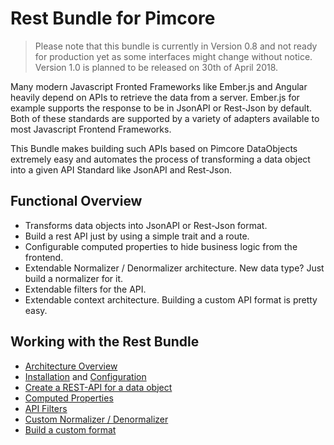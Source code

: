 # Rest Bundle for Pimcore

> Please note that this bundle is currently in Version 0.8 and not ready for production yet
as some interfaces might change without notice. Version 1.0 is planned to be released 
on 30th of April 2018. 

Many modern Javascript Fronted Frameworks like Ember.js and Angular heavily 
depend on APIs to retrieve the data from a server. Ember.js for example supports
the response to be in JsonAPI or Rest-Json by default. Both of these standards are supported
by a variety of adapters available to most Javascript Frontend Frameworks.

This Bundle makes building such APIs based on Pimcore DataObjects extremely easy and automates
the process of transforming a data object into a given API Standard like JsonAPI and Rest-Json.

## Functional Overview
- Transforms data objects into JsonAPI or Rest-Json format.
- Build a rest API just by using a simple trait and a route.
- Configurable computed properties to hide business logic from the frontend.
- Extendable Normalizer / Denormalizer architecture. New data type? Just build a normalizer for it.
- Extendable filters for the API.
- Extendable context architecture. Building a custom API format is pretty easy.

## Working with the Rest Bundle
- [Architecture Overview](./doc/01_Architecture-Overview.md)
- [Installation](./doc/02_Installation.md) and [Configuration](./doc/03_Configuration.md)
- [Create a REST-API for a data object](./doc/04_Create-Rest-API-for-a-Data-Object.md)
- [Computed Properties](./doc/05_Computed-Properties.md)
- [API Filters](./doc/06_API-Filters.md)
- [Custom Normalizer / Denormalizer](./doc/07_Custom-Normalizer-Denormalizer.md)
- [Build a custom format](./doc/08_Build-a-custom-Format.md)
